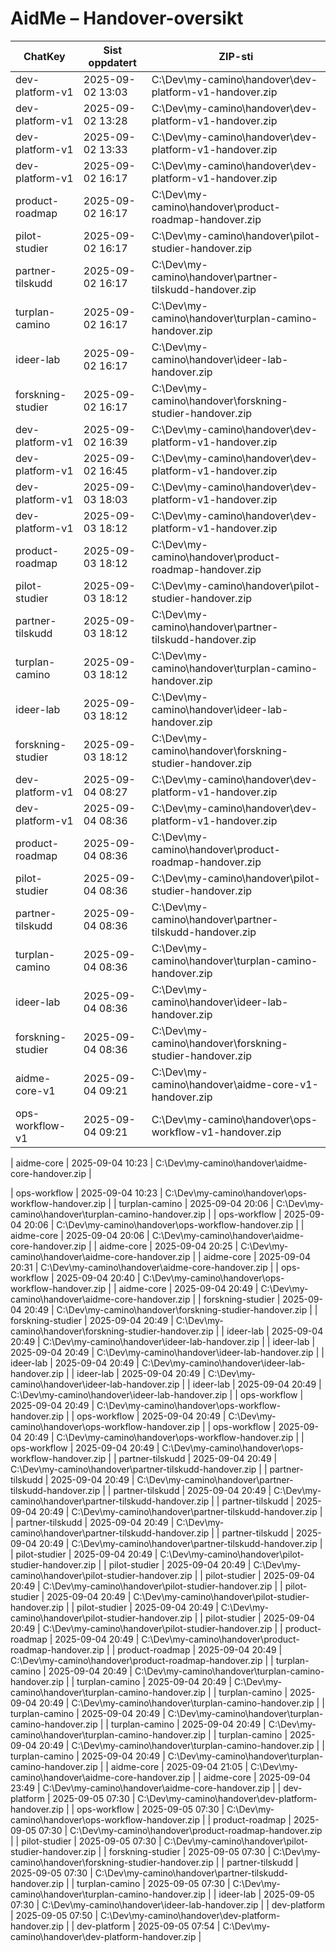 # AidMe – Handover-oversikt
| ChatKey       | Sist oppdatert       | ZIP-sti |
|---------------|----------------------|---------|
| dev-platform-v1 | 2025-09-02 13:03 | C:\Dev\my-camino\handover\dev-platform-v1-handover.zip |
| dev-platform-v1 | 2025-09-02 13:28 | C:\Dev\my-camino\handover\dev-platform-v1-handover.zip |
| dev-platform-v1 | 2025-09-02 13:33 | C:\Dev\my-camino\handover\dev-platform-v1-handover.zip |
| dev-platform-v1 | 2025-09-02 16:17 | C:\Dev\my-camino\handover\dev-platform-v1-handover.zip |
| product-roadmap | 2025-09-02 16:17 | C:\Dev\my-camino\handover\product-roadmap-handover.zip |
| pilot-studier | 2025-09-02 16:17 | C:\Dev\my-camino\handover\pilot-studier-handover.zip |
| partner-tilskudd | 2025-09-02 16:17 | C:\Dev\my-camino\handover\partner-tilskudd-handover.zip |
| turplan-camino | 2025-09-02 16:17 | C:\Dev\my-camino\handover\turplan-camino-handover.zip |
| ideer-lab | 2025-09-02 16:17 | C:\Dev\my-camino\handover\ideer-lab-handover.zip |
| forskning-studier | 2025-09-02 16:17 | C:\Dev\my-camino\handover\forskning-studier-handover.zip |
| dev-platform-v1 | 2025-09-02 16:39 | C:\Dev\my-camino\handover\dev-platform-v1-handover.zip |
| dev-platform-v1 | 2025-09-02 16:45 | C:\Dev\my-camino\handover\dev-platform-v1-handover.zip |
| dev-platform-v1 | 2025-09-03 18:03 | C:\Dev\my-camino\handover\dev-platform-v1-handover.zip |
| dev-platform-v1 | 2025-09-03 18:12 | C:\Dev\my-camino\handover\dev-platform-v1-handover.zip |
| product-roadmap | 2025-09-03 18:12 | C:\Dev\my-camino\handover\product-roadmap-handover.zip |
| pilot-studier | 2025-09-03 18:12 | C:\Dev\my-camino\handover\pilot-studier-handover.zip |
| partner-tilskudd | 2025-09-03 18:12 | C:\Dev\my-camino\handover\partner-tilskudd-handover.zip |
| turplan-camino | 2025-09-03 18:12 | C:\Dev\my-camino\handover\turplan-camino-handover.zip |
| ideer-lab | 2025-09-03 18:12 | C:\Dev\my-camino\handover\ideer-lab-handover.zip |
| forskning-studier | 2025-09-03 18:12 | C:\Dev\my-camino\handover\forskning-studier-handover.zip |
| dev-platform-v1 | 2025-09-04 08:27 | C:\Dev\my-camino\handover\dev-platform-v1-handover.zip |
| dev-platform-v1 | 2025-09-04 08:36 | C:\Dev\my-camino\handover\dev-platform-v1-handover.zip |
| product-roadmap | 2025-09-04 08:36 | C:\Dev\my-camino\handover\product-roadmap-handover.zip |
| pilot-studier | 2025-09-04 08:36 | C:\Dev\my-camino\handover\pilot-studier-handover.zip |
| partner-tilskudd | 2025-09-04 08:36 | C:\Dev\my-camino\handover\partner-tilskudd-handover.zip |
| turplan-camino | 2025-09-04 08:36 | C:\Dev\my-camino\handover\turplan-camino-handover.zip |
| ideer-lab | 2025-09-04 08:36 | C:\Dev\my-camino\handover\ideer-lab-handover.zip |
| forskning-studier | 2025-09-04 08:36 | C:\Dev\my-camino\handover\forskning-studier-handover.zip |
| aidme-core-v1 | 2025-09-04 09:21 | C:\Dev\my-camino\handover\aidme-core-v1-handover.zip |
| ops-workflow-v1 | 2025-09-04 09:21 | C:\Dev\my-camino\handover\ops-workflow-v1-handover.zip |

| aidme-core | 2025-09-04 10:23 | C:\Dev\my-camino\handover\aidme-core-handover.zip |

| ops-workflow | 2025-09-04 10:23 | C:\Dev\my-camino\handover\ops-workflow-handover.zip |
| turplan-camino | 2025-09-04 20:06 | C:\Dev\my-camino\handover\turplan-camino-handover.zip |
| ops-workflow | 2025-09-04 20:06 | C:\Dev\my-camino\handover\ops-workflow-handover.zip |
| aidme-core | 2025-09-04 20:06 | C:\Dev\my-camino\handover\aidme-core-handover.zip |
| aidme-core | 2025-09-04 20:25 | C:\Dev\my-camino\handover\aidme-core-handover.zip |
| aidme-core | 2025-09-04 20:31 | C:\Dev\my-camino\handover\aidme-core-handover.zip |
| ops-workflow | 2025-09-04 20:40 | C:\Dev\my-camino\handover\ops-workflow-handover.zip |
| aidme-core | 2025-09-04 20:49 | C:\Dev\my-camino\handover\aidme-core-handover.zip |
| forskning-studier | 2025-09-04 20:49 | C:\Dev\my-camino\handover\forskning-studier-handover.zip |
| forskning-studier | 2025-09-04 20:49 | C:\Dev\my-camino\handover\forskning-studier-handover.zip |
| ideer-lab | 2025-09-04 20:49 | C:\Dev\my-camino\handover\ideer-lab-handover.zip |
| ideer-lab | 2025-09-04 20:49 | C:\Dev\my-camino\handover\ideer-lab-handover.zip |
| ideer-lab | 2025-09-04 20:49 | C:\Dev\my-camino\handover\ideer-lab-handover.zip |
| ideer-lab | 2025-09-04 20:49 | C:\Dev\my-camino\handover\ideer-lab-handover.zip |
| ideer-lab | 2025-09-04 20:49 | C:\Dev\my-camino\handover\ideer-lab-handover.zip |
| ops-workflow | 2025-09-04 20:49 | C:\Dev\my-camino\handover\ops-workflow-handover.zip |
| ops-workflow | 2025-09-04 20:49 | C:\Dev\my-camino\handover\ops-workflow-handover.zip |
| ops-workflow | 2025-09-04 20:49 | C:\Dev\my-camino\handover\ops-workflow-handover.zip |
| ops-workflow | 2025-09-04 20:49 | C:\Dev\my-camino\handover\ops-workflow-handover.zip |
| partner-tilskudd | 2025-09-04 20:49 | C:\Dev\my-camino\handover\partner-tilskudd-handover.zip |
| partner-tilskudd | 2025-09-04 20:49 | C:\Dev\my-camino\handover\partner-tilskudd-handover.zip |
| partner-tilskudd | 2025-09-04 20:49 | C:\Dev\my-camino\handover\partner-tilskudd-handover.zip |
| partner-tilskudd | 2025-09-04 20:49 | C:\Dev\my-camino\handover\partner-tilskudd-handover.zip |
| partner-tilskudd | 2025-09-04 20:49 | C:\Dev\my-camino\handover\partner-tilskudd-handover.zip |
| partner-tilskudd | 2025-09-04 20:49 | C:\Dev\my-camino\handover\partner-tilskudd-handover.zip |
| pilot-studier | 2025-09-04 20:49 | C:\Dev\my-camino\handover\pilot-studier-handover.zip |
| pilot-studier | 2025-09-04 20:49 | C:\Dev\my-camino\handover\pilot-studier-handover.zip |
| pilot-studier | 2025-09-04 20:49 | C:\Dev\my-camino\handover\pilot-studier-handover.zip |
| pilot-studier | 2025-09-04 20:49 | C:\Dev\my-camino\handover\pilot-studier-handover.zip |
| pilot-studier | 2025-09-04 20:49 | C:\Dev\my-camino\handover\pilot-studier-handover.zip |
| pilot-studier | 2025-09-04 20:49 | C:\Dev\my-camino\handover\pilot-studier-handover.zip |
| product-roadmap | 2025-09-04 20:49 | C:\Dev\my-camino\handover\product-roadmap-handover.zip |
| product-roadmap | 2025-09-04 20:49 | C:\Dev\my-camino\handover\product-roadmap-handover.zip |
| turplan-camino | 2025-09-04 20:49 | C:\Dev\my-camino\handover\turplan-camino-handover.zip |
| turplan-camino | 2025-09-04 20:49 | C:\Dev\my-camino\handover\turplan-camino-handover.zip |
| turplan-camino | 2025-09-04 20:49 | C:\Dev\my-camino\handover\turplan-camino-handover.zip |
| turplan-camino | 2025-09-04 20:49 | C:\Dev\my-camino\handover\turplan-camino-handover.zip |
| turplan-camino | 2025-09-04 20:49 | C:\Dev\my-camino\handover\turplan-camino-handover.zip |
| turplan-camino | 2025-09-04 20:49 | C:\Dev\my-camino\handover\turplan-camino-handover.zip |
| turplan-camino | 2025-09-04 20:49 | C:\Dev\my-camino\handover\turplan-camino-handover.zip |
| aidme-core | 2025-09-04 21:05 | C:\Dev\my-camino\handover\aidme-core-handover.zip |
| aidme-core | 2025-09-04 23:49 | C:\Dev\my-camino\handover\aidme-core-handover.zip |
| dev-platform | 2025-09-05 07:30 | C:\Dev\my-camino\handover\dev-platform-handover.zip |
| ops-workflow | 2025-09-05 07:30 | C:\Dev\my-camino\handover\ops-workflow-handover.zip |
| product-roadmap | 2025-09-05 07:30 | C:\Dev\my-camino\handover\product-roadmap-handover.zip |
| pilot-studier | 2025-09-05 07:30 | C:\Dev\my-camino\handover\pilot-studier-handover.zip |
| forskning-studier | 2025-09-05 07:30 | C:\Dev\my-camino\handover\forskning-studier-handover.zip |
| partner-tilskudd | 2025-09-05 07:30 | C:\Dev\my-camino\handover\partner-tilskudd-handover.zip |
| turplan-camino | 2025-09-05 07:30 | C:\Dev\my-camino\handover\turplan-camino-handover.zip |
| ideer-lab | 2025-09-05 07:30 | C:\Dev\my-camino\handover\ideer-lab-handover.zip |
| dev-platform | 2025-09-05 07:50 | C:\Dev\my-camino\handover\dev-platform-handover.zip |
| dev-platform | 2025-09-05 07:54 | C:\Dev\my-camino\handover\dev-platform-handover.zip |
